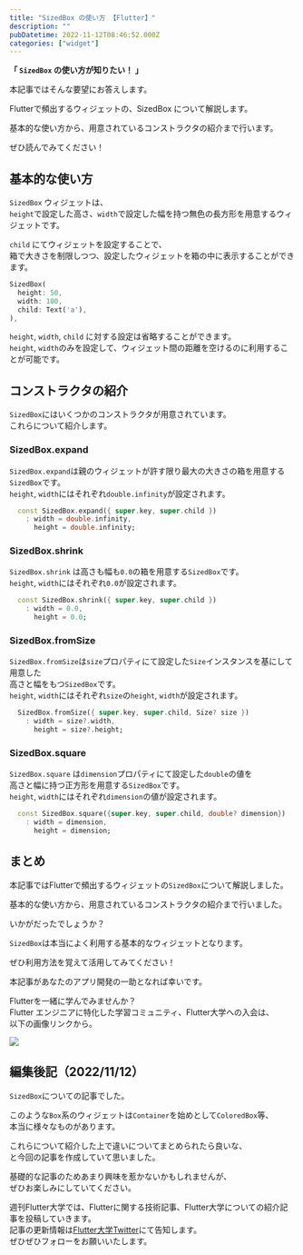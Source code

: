 ```yaml
---
title: "SizedBox の使い方 【Flutter】"
description: ""
pubDatetime: 2022-11-12T08:46:52.000Z
categories: ["widget"]
---
```


**「 `SizedBox` の使い方が知りたい！ 」**

本記事ではそんな要望にお答えします。

Flutterで頻出するウィジェットの、SizedBox について解説します。

基本的な使い方から、用意されているコンストラクタの紹介まで行います。

ぜひ読んでみてください！

## 基本的な使い方

`SizedBox` ウィジェットは、  
`height`で設定した高さ、`width`で設定した幅を持つ無色の長方形を用意するウィジェットです。

`child` にてウィジェットを設定することで、  
箱で大きさを制限しつつ、設定したウィジェットを箱の中に表示することができます。

```dart
SizedBox(
  height: 50,
  width: 100,
  child: Text('a'),
),
```

`height`, `width`, `child` に対する設定は省略することができます。  
`height`, `width`のみを設定して、ウィジェット間の距離を空けるのに利用することが可能です。

## コンストラクタの紹介

`SizedBox`にはいくつかのコンストラクタが用意されています。  
これらについて紹介します。

### SizedBox.expand

`SizedBox.expand`は親のウィジェットが許す限り最大の大きさの箱を用意する`SizedBox`です。  
`height`, `width`にはそれぞれ`double.infinity`が設定されます。

```dart
  const SizedBox.expand({ super.key, super.child })
    : width = double.infinity,
      height = double.infinity;
```

### SizedBox.shrink

`SizedBox.shrink` は高さも幅も`0.0`の箱を用意する`SizedBox`です。  
`height`, `width`にはそれぞれ`0.0`が設定されます。

```dart
  const SizedBox.shrink({ super.key, super.child })
    : width = 0.0,
      height = 0.0;
```

### SizedBox.fromSize

`SizedBox.fromSize`は`size`プロパティにて設定した`Size`インスタンスを基にして用意した  
高さと幅をもつ`SizedBox`です。  
`height`, `width`にはそれぞれ`size`の`height`, `width`が設定されます。

```dart
  SizedBox.fromSize({ super.key, super.child, Size? size })
    : width = size?.width,
      height = size?.height;
```

### SizedBox.square

`SizedBox.square` は`dimension`プロパティにて設定した`double`の値を  
高さと幅に持つ正方形を用意する`SizedBox`です。  
`height`, `width`にはそれぞれ`dimension`の値が設定されます。

```dart
  const SizedBox.square({super.key, super.child, double? dimension})
    : width = dimension,
      height = dimension;
```

## まとめ

本記事ではFlutterで頻出するウィジェットの`SizedBox`について解説しました。

基本的な使い方から、用意されているコンストラクタの紹介まで行いました。

いかがだったでしょうか？

`SizedBox`は本当によく利用する基本的なウィジェットとなります。

ぜひ利用方法を覚えて活用してみてください！

本記事があなたのアプリ開発の一助となれば幸いです。

Flutterを一緒に学んでみませんか？  
Flutter エンジニアに特化した学習コミュニティ、Flutter大学への入会は、  
以下の画像リンクから。

[![](https://blog.flutteruniv.com/wp-content/uploads/2022/07/Flutter大学バナー.png)](//flutteruniv.com)

## 編集後記（2022/11/12）

`SizedBox`についての記事でした。

このような`Box`系のウィジェットは`Container`を始めとして`ColoredBox`等、  
本当に様々なものがあります。

これらについて紹介した上で違いについてまとめられたら良いな、  
と今回の記事を作成していて思いました。

基礎的な記事のためあまり興味を惹かないかもしれませんが、  
ぜひお楽しみにしていてください。

週刊Flutter大学では、Flutterに関する技術記事、Flutter大学についての紹介記事を投稿していきます。  
記事の更新情報は[Flutter大学Twitter](https://twitter.com/FlutterUniv)にて告知します。  
ぜひぜひフォローをお願いいたします。